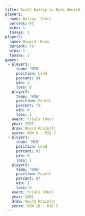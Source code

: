 ```yaml
---
title: Scott Bailey vs Russ Howard
player1:             
  name: Bailey, Scott
  percent: 93        
  wins: 1            
  losses: 1          
player2:             
  name: Howard, Russ 
  percent: 79        
  wins: 1            
  losses: 1          
games:
 - player1:        
     team: 'MID'   
     position: Lead
     percent: 94   
     win: 1        
     loss: 0       
   player2:          
     team: 'HOW'     
     position: Fourth
     percent: 73     
     win: 0          
     loss: 1         
   event: Trials (Men) 
   year: 1997          
   draw: Round Robin(7)
   score: HOW 6 - MID 7
 - player1:        
     team: 'MID'   
     position: Lead
     percent: 92   
     win: 0        
     loss: 1       
   player2:          
     team: 'HOW'     
     position: Fourth
     percent: 87     
     win: 1          
     loss: 0         
   event: Trials (Men)  
   year: 2001           
   draw: Round Robin(3) 
   score: HOW 10 - MID 5
---
```

